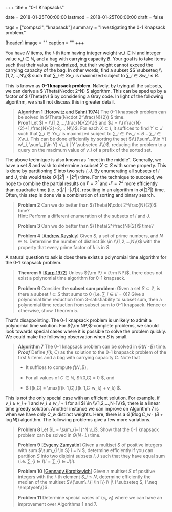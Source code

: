 +++
title = "0-1 Knapsacks"

date = 2018-01-25T00:00:00
lastmod = 2018-01-25T00:00:00
draft = false

tags = ["compsci", "knapsack"]
summary = "Investigating the 0-1 Knapsack problem."

[header]
image = ""
caption = ""
+++

You have $N$ items, the $i$-th item having integer weight $w\_i \in \mathbb{N}$ and integer value $v\_i \in \mathbb{N}$, and a bag with carrying capacity $B$. Your goal is to take items such that their value is maximized, but their weight cannot exceed the carrying capacity of the bag. In other words, find a subset $S \subseteq \\{1,2,...,N\\}$ such that $\sum\_{i \in S} v\_i$ is maximized subject to $\sum\_{i\in S} w\_i \leq B$.

This is known as **0-1 knapsack problem**. Naïvely, by trying all the subsets, we can derive a $ \Theta(N\cdot 2^N) $ algorithm. This can be sped up by a factor of $ \Theta(N) $ by considering a Gray code. In light of the following algorithm, we shall not discuss this in greater detail.

>**Algorithm 1** \[[Horowitz and Sahni 1974](https://dl.acm.org/citation.cfm?id=321823)] The 0-1 knapsack problem can be solved in $\Theta(N\cdot 2^\frac{N}{2}) $ time.
\
>**Proof** Let $I = \\{1,2,...,\frac{N}{2}\\}$ and $J = \\{\frac{N}{2}+1,\frac{N}{2}+2,...,N\\}$. For each $X \subseteq I$, it suffices to find $Y \subseteq J$ such that $\sum\_{i\in Y} v\_i$ is maximized subject to $\sum\_{i\in Y} w\_i \leq B - \sum\_{i\in X} w\_i$. This can be done efficiently by sorting the set $\\{(\sum\_{i\in Y} w\_i, \sum\_{i\in Y} v\_i) | Y \subseteq J\\}$, reducing the problem to a query on the maximum value of $v\_i$ of a prefix of the sorted set. 

The above technique is also known as "meet in the middle". Generally, we have a set $S$ and wish to determine a subset $X \subseteq S$ with some property. This is done by partitioning $S$ into two sets $I,J$. By enumerating all subsets of $I$ and $J$, this would take $\Theta(|2^I| + |2^J|)$ time. For the technique to succeed, we hope to combine the partial results on $I' = 2^I$ and $J' = 2^J$ more efficiently than quadratic time (i.e. $o(|I'|\cdot |J'|)$), resulting in an algorithm in $o(|2^S|)$ time. Often, this step is done via a combination of sorting and binary search.

>**Problem 2** Can we do better than $\Theta(N\cdot 2^\frac{N}{2})$ time?
\
>Hint: Perform a different enumeration of the subsets of $I$ and $J$.
>
>**Problem 3** Can we do better than $\Theta(2^\frac{N}{2})$ time?
>
>**Problem 4** \[[Andrew Rayskiy](http://codeforces.com/problemset/problem/478/E)\] Given $S$, a set of prime numbers, and $N\in \mathbb{N}$. Determine the number of distinct $k \in \\{1,2,...,N\\}$ with the property that every prime factor of $k$ is in $S$.

A natural question to ask is does there exists a polynomial time algorithm for the 0-1 knapsack problem. 

>**Theorem 5** \[[Karp 1972](https://link.springer.com/chapter/10.1007/978-1-4684-2001-2_9)\] Unless ${\rm P} = {\rm NP}$, there does not exist a polynomial time algorithm for 0-1 knapsack.
>
>**Problem 6** Consider the **subset sum problem**: Given a set $S \subset \mathbb{Z}$, is there a subset $I \subseteq S$ that sums to 0 (i.e. $\sum\_{i \in I} i = 0$)? Give a polynomial time reduction from 3-satisfiability to subset sum, then a polynomial time reduction from subset sum to 0-1 knapsack. Hence or otherwise, show Theorem 5.

That's disappointing. The 0-1 knapsack problem is unlikely to admit a polynomial time solution. For ${\rm NP}$-complete problems, we should look towards special cases where it is possible to solve the problem quickly.  We could make the following observation when $B$ is small.

>**Algorithm 7** The 0-1 knapsack problem can be solved in $\Theta(N\cdot B)$ time.
\
>***Proof*** Define $f(k,C)$ as the solution to the 0-1 knapsack problem of the first $k$ items and a bag with carrying capacity $C$. Note that 
>
> * It suffices to compute $f(N,B)$,
>
> * For all values of $C \in \mathbb{N}$, $f(0,C) = 0 $, and
>
> * $ f(k,C) = \max(f(k-1,C),f(k-1,C-w\_k) + v\_k) $.

This is not the only special case with an efficient solution. For example, if $v\_i \geq v\_{i+1}$ and $w\_i \leq w\_{i+1}$ for all $i \in \\{1,2,...,N-1\\}$, there is a linear time greedy solution. Another instance we can improve on Algorithm 7 is when we have only $C\_w$ distinct weights. Here, there is a $\Theta(B \log{C\_w}\cdot (B + \log{N}))$ algorithm. The following problems give a few more variations.

>**Problem 8** Let $L = \sum_{i=1}^N v_i$. Show that the 0-1 knapsack problem can be solved in $\Theta(N\cdot L)$ time.
>
>**Problem 9** \[[Evgeny Zamyatin](http://neerc.ifmo.ru/school/io/archive/20150330/problems-20150330-individual.pdf#page=4)\] Given a multiset $S$ of positive integers with sum $\sum\_\{i \in S\} i = N $, determine efficiently if you can partition $S$ into two disjoint subsets $I,J$ such that they have equal sum (i.e. $\sum\_\{i \in I\} i = \sum\_\{i \in J\} i$).
>
>**Problem 10** \[[Gennady Korotkevich](https://agc020.contest.atcoder.jp/tasks/agc020_c)\] Given a multiset $S$  of positive integers with the $i$-th element $S\_i \leq N$, determine efficiently the median of the multiset $\\{\sum\_\{i \in I\} i\ |\ I \subseteq S, I \neq \emptyset\\}$.
>
>**Problem 11** Determine special cases of $(c_i, v_i)$ where we can have an improvement over Algorithms 1 and 7.
